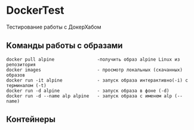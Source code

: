 # DockerTest
Тестирование работы с ДокерХабом

## Kоманды работы с образами
```
docker pull alpine                -получить образ alpine Linux из репозитория
docker images                     - просмотр локальных (скачанных) образов
docker run -it alpine             - запуск образа интерактивно(-i) с терминалом (-t) 
docker run -d alpine              - запуск образа в фоне (-d)
docker run -d --name alp alpine   - запуск образа с именем alp (--name)

```

## Контейнеры
```
```

